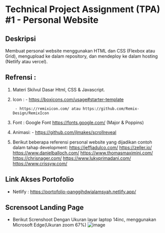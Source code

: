# Technical Project Assignment (TPA) #1 - Personal Website

## Deskripsi

Membuat personal website menggunakan HTML dan CSS (Flexbox atau Grid), mengupload ke dalam repository, dan mendeploy ke dalam hosting (Netlify atau vercel).

## Refrensi :

1.  Materi Skilvul Dasar Html, CSS & Javascript.

2.  Icon : - https://boxicons.com/usage#starter-template

         - https://remixicon.com/ atau https://github.com/Remix-Design/RemixIcon

3.  Font : Google Font https://fonts.google.com/ (Major & Poppins)

4.  Animasi: - https://github.com/jlmakes/scrollreveal

5.  Berikut beberapa referensi personal website yang dijadikan contoh dalam tahap development:
    https://jeffjadulco.com/
    https://zeller.io/
    https://www.danielballoch.com/
    https://www.thomasmaximini.com/
    https://chrisnager.com/
    https://www.lukyprimadani.com/
    https://www.crissyw.com/

## Link Akses Portofolio
- Netlify : https://portofolio-panggihdwialamsyah.netlify.app/

## Scrensoot Landing Page

- Berikut Screnshoot Dengan Ukuran layar laptop 14inc, menggunakan Microsoft Edge(Ukuran zoom 67%)
![image](https://user-images.githubusercontent.com/77493833/229688542-a167b4c7-c411-4d29-af9e-cf705866aae8.png)
